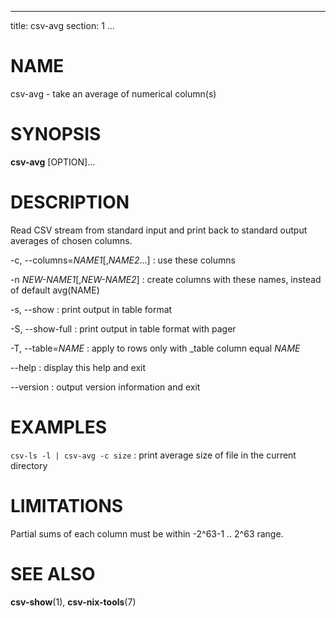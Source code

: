 <!--
SPDX-License-Identifier: BSD-3-Clause
Copyright 2020, Marcin Ślusarz <marcin.slusarz@gmail.com>
-->

---
title: csv-avg
section: 1
...

# NAME #

csv-avg - take an average of numerical column(s)

# SYNOPSIS #

**csv-avg** [OPTION]...

# DESCRIPTION #

Read CSV stream from standard input and print back to standard output averages
of chosen columns.

-c, \--columns=*NAME1*[,*NAME2*...]
:   use these columns

-n *NEW-NAME1*[,*NEW-NAME2*]
:   create columns with these names, instead of default avg(NAME)

-s, \--show
:   print output in table format

-S, \--show-full
:   print output in table format with pager

-T, \--table=*NAME*
:   apply to rows only with _table column equal *NAME*

\--help
:   display this help and exit

\--version
:   output version information and exit

# EXAMPLES #

`csv-ls -l | csv-avg -c size`
:   print average size of file in the current directory

# LIMITATIONS #

Partial sums of each column must be within -2^63-1 .. 2^63 range.

# SEE ALSO #

**csv-show**(1), **csv-nix-tools**(7)
